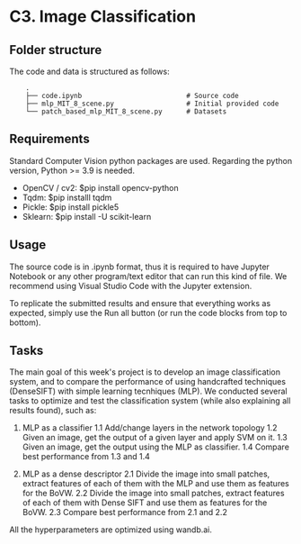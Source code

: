 # C3. Image Classification

## Folder structure 
The code and data is structured as follows:

        .
        ├── code.ipynb                          # Source code
        ├── mlp_MIT_8_scene.py                  # Initial provided code
        └── patch_based_mlp_MIT_8_scene.py      # Datasets



## Requirements
Standard Computer Vision python packages are used. Regarding the python version, Python >= 3.9 is needed.

- OpenCV / cv2: $pip install opencv-python
- Tqdm: $pip installl tqdm
- Pickle: $pip install pickle5
- Sklearn: $pip install -U scikit-learn


## Usage
The source code is in .ipynb format, thus it is required to have Jupyter Notebook or any other program/text editor that can run this kind of file. We recommend using Visual Studio Code with the Jupyter extension.

To replicate the submitted results and ensure that everything works as expected, simply use the Run all button (or run the code blocks from top to bottom).

## Tasks
The main goal of this week's project is to develop an image classification system, and to compare the performance of using handcrafted techniques (DenseSIFT) with simple learning tecnhiques (MLP). We conducted several tasks to optimize and test the classification system (while also explaining all results found), such as:

1. MLP as a classifier
    1.1 Add/change layers in the network topology
    1.2 Given an image, get the output of a given layer and apply SVM on it.
    1.3 Given an image, get the output using the MLP as classifier.
    1.4 Compare best performance from 1.3 and 1.4

2. MLP as a dense descriptor
    2.1 Divide the image into small patches, extract features of each of them with the MLP and use them as features for the BoVW.
    2.2 Divide the image into small patches, extract features of each of them with Dense SIFT and use them as features for the BoVW.
    2.3 Compare best performance from 2.1 and 2.2



All the hyperparameters are optimized using wandb.ai.
